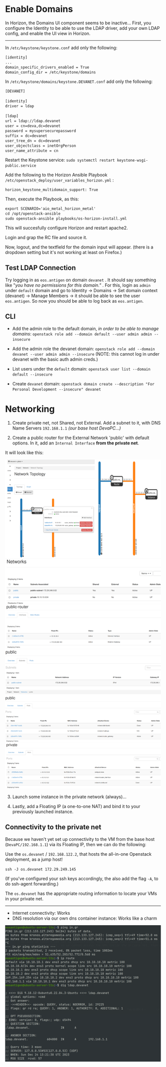 # Enable Domains

In Horizon, the Domains UI component seems to be inactive... First, you configure the Identity to be able to use the LDAP driver, add your own LDAP config, and enable the UI view in Horizon.

---

In `/etc/keystone/keystone.conf` add only the following:

```
[identity]
...
domain_specific_drivers_enabled = True
domain_config_dir = /etc/keystone/domains
```

In `/etc/keystone/domains/keystone.DEVANET.conf` add only the following:

```
[DEVANET]

[identity]
driver = ldap

[ldap]
url = ldap://ldap.devanet
user = cn=deva,dc=devanet
password = mysupersecurepassword
suffix = dc=devanet
user_tree_dn = dc=devanet
user_objectclass = inetOrgPerson
user_name_attribute = cn
```

Restart the Keystone service: `sudo systemctl restart keystone-wsgi-public.service`

Add the following to the Horizon Ansible Playbook `/etc/openstack_deploy/user_variables_horizon.yml` :

```
horizon_keystone_multidomain_support: True
```
Then, execute the Playbook, as this:
```
export SCENARIO='aio_metal_horizon_metal'
cd /opt/openstack-ansible
sudo openstack-ansible playbooks/os-horizon-install.yml 
```
This will succesfully configure Horizon and restart apache2. 

Login and grap the RC file and source it.

Now, logout, and the textfield for the domain input will appear. (there is a dropdown setting but it's not working at least on Firefox.)

## Test LDAP Connection

Try logging in as `eos.antigen` on domain `devanet` . It should say something like "_you have no permissions for this domain."_  . For this, login as `admin` under `default` domain and go to Identity -> Domains -> Set domain context (devanet) -> Manage Members -> it should be able to see the user `eos.antigen`. So now you should be able to log back as `eos.antigen`.

## CLI

- Add the admin role to the default domain, _in order to be able to manage domains_: `openstack role add --domain default --user admin admin --insecure`

- Add the admin role the devanet domain: `openstack role add --domain devanet --user admin admin --insecure` (NOTE: this cannot log in under devanet with the basic auth admin creds.)

- List users under the `default` domain: `openstack user list --domain default --insecure`

- Create `devanet` domain: `openstack domain create --description "For Personal Development --insecure" devanet`

# Networking

1. Create private net, not Shared, not External. Add a subnet to it, with DNS Name Servers `192.168.1.1` _(our base host DevaPC...)_

2. Create a public router for the External Network 'public' with default options. In it, add an `Internal Interface` **from the private net**.

It will look like this:

![topology](./media/openstack/topology.png)
![nets](./media/openstack/nets.png)
![router](./media/openstack/public-router.png)
![publicnet](./media/openstack/public-net.png)
![publicports](./media/openstack/public-ports.png)
![privateports](./media/openstack/private-ports.png)

3. Launch some instance in the private network (always)...

4. Lastly, add a Floating IP (a one-to-one NAT) and bind it to your previously launched instance. 

## Connectivity to the private net

Because we haven't yet set up connectivity to the VM from the base host (`DevaPC/192.168.1.1`) via its Floating IP, then we can do the following:

Use the `os.devanet` / `192.168.122.2`, that hosts the all-in-one Openstack deployment, as a jump host!

`ssh -J os.devanet 172.29.249.145`

(If you've configured your ssh keys accordingly, the also add the flag `-A`, to do ssh-agent forwarding.)

The `os.devanet` has the appropriate routing information to locate your VMs in your private net.

---

- Internet connectivity: Works
- DNS resolution via our own dns container instance: Works like a charm

![connectivity](./media/openstack/connectivity.png)
